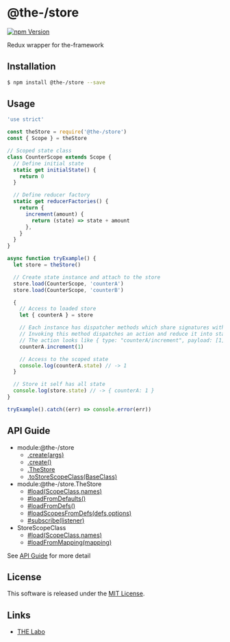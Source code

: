 @the-/store
==========

<!---
This file is generated by the-tmpl. Do not update manually.
--->

<!-- Badge Start -->
<a name="badges"></a>

[![npm Version][bd_npm_shield_url]][bd_npm_url]

[bd_repo_url]: https://github.com/the-labo/the
[bd_travis_url]: http://travis-ci.org/the-labo/the
[bd_travis_shield_url]: http://img.shields.io/travis/the-labo/the.svg?style=flat
[bd_travis_com_url]: http://travis-ci.com/the-labo/the
[bd_travis_com_shield_url]: https://api.travis-ci.com/the-labo/the.svg?token=
[bd_license_url]: https://github.com/the-labo/the/blob/master/LICENSE
[bd_npm_url]: http://www.npmjs.org/package/@the-/store
[bd_npm_shield_url]: http://img.shields.io/npm/v/@the-/store.svg?style=flat
[bd_standard_url]: http://standardjs.com/
[bd_standard_shield_url]: https://img.shields.io/badge/code%20style-standard-brightgreen.svg

<!-- Badge End -->


<!-- Description Start -->
<a name="description"></a>

Redux wrapper for the-framework

<!-- Description End -->


<!-- Overview Start -->
<a name="overview"></a>




<!-- Overview End -->


<!-- Sections Start -->
<a name="sections"></a>

<!-- Section from "doc/readme/01.Installation.md.hbs" Start -->

<a name="section-doc-readme-01-installation-md"></a>

Installation
-----

```bash
$ npm install @the-/store --save
```


<!-- Section from "doc/readme/01.Installation.md.hbs" End -->

<!-- Section from "doc/readme/02.Usage.md.hbs" Start -->

<a name="section-doc-readme-02-usage-md"></a>

Usage
---------

```javascript
'use strict'

const theStore = require('@the-/store')
const { Scope } = theStore

// Scoped state class
class CounterScope extends Scope {
  // Define initial state
  static get initialState() {
    return 0
  }

  // Define reducer factory
  static get reducerFactories() {
    return {
      increment(amount) {
        return (state) => state + amount
      },
    }
  }
}

async function tryExample() {
  let store = theStore()

  // Create state instance and attach to the store
  store.load(CounterScope, 'counterA')
  store.load(CounterScope, 'counterB')

  {
    // Access to loaded store
    let { counterA } = store

    // Each instance has dispatcher methods which share signatures with reducerFactories
    // Invoking this method dispatches an action and reduce it into state
    // The action looks like { type: "counterA/increment", payload: [1] }
    counterA.increment(1)

    // Access to the scoped state
    console.log(counterA.state) // -> 1
  }

  // Store it self has all state
  console.log(store.state) // -> { counterA: 1 }
}

tryExample().catch((err) => console.error(err))

```


<!-- Section from "doc/readme/02.Usage.md.hbs" End -->


<!-- Sections Start -->

<a name="api"></a>

## API Guide


- module:@the-/store
  - [.create(args)](./doc/api/api.md#module_@the-/store.create)
  - [.create()](./doc/api/api.md#module_@the-/store.create)
  - [.TheStore](./doc/api/api.md#module_@the-/store.TheStore)
  - [.toStoreScopeClass(BaseClass)](./doc/api/api.md#module_@the-/store.toStoreScopeClass)
- module:@the-/store.TheStore
  - [#load(ScopeClass,names)](./doc/api/api.md#module_@the-/store.TheStore#load)
  - [#loadFromDefaults()](./doc/api/api.md#module_@the-/store.TheStore#loadFromDefaults)
  - [#loadFromDefs()](./doc/api/api.md#module_@the-/store.TheStore#loadFromDefs)
  - [#loadScopesFromDefs(defs,options)](./doc/api/api.md#module_@the-/store.TheStore#loadScopesFromDefs)
  - [#subscribe(listener)](./doc/api/api.md#module_@the-/store.TheStore#subscribe)
- StoreScopeClass
  - [#load(ScopeClass,names)](./doc/api/api.md#StoreScopeClass#load)
  - [#loadFromMapping(mapping)](./doc/api/api.md#StoreScopeClass#loadFromMapping)

See [API Guide](./doc/api/api.md) for more detail


<!-- LICENSE Start -->
<a name="license"></a>

License
-------
This software is released under the [MIT License](https://github.com/the-labo/the/blob/master/LICENSE).

<!-- LICENSE End -->


<!-- Links Start -->
<a name="links"></a>

Links
------

+ [THE Labo][the_labo_url]

[the_labo_url]: https://github.com/the-labo

<!-- Links End -->
